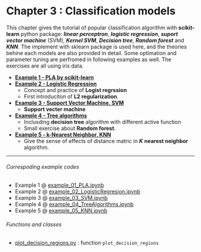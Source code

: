 # Chapter 3 : Classification models
This chapter gives the tutorial of popular classification algorithm with **scikit-learn** python package: ***linear perceptron***, ***logistic regression***, ***suport vector machine*** (SVM), ***Kernel SVM***, ***Decision tree***, ***Random forest*** and ***KNN***. The implement with sklearn package is used here, and the theories behine each models are also provided in detail. Some optimation and parameter tuning are perfromed in following examples as well. The exercises are all using iris data.  

- [**Example 1 - PLA by scikit-learn**](example_01_PLA.ipynb)
- [**Example 2 - Logistic Regression**](example_02_LogisticRegression.ipynb)
   - Concept and practice of **Logist regrssion**  
   - First introduciton of **L2 regularization**.
- [**Example 3 - Support Vector Machine, SVM**](example_03_SVM.ipynb)
   - **Support vecter machine**
- [**Example 4 - Tree algorithms**](example_04_TreeAlgorithms.ipynb)
   - Inclusding **decision tree** algorithm with different active function
   - Small exercise about **Random forest**.
- [**Example 5 - k-Nearest Neighbor, KNN**](example_05_KNN.ipynb)
   - Give the sense of effects of distance matric in ***K*** **nearest neighbor** algorithm.

---
###### Correspoding example codes
* Example 1 @ [example_01_PLA.ipynb](example_01_PLA.ipynb)
* Example 2 @ [example_02_LogisticRegresion.ipynb](example_02_LogisticRegresion.ipynb)
* Example 3 @ [example_03_SVM.ipynb](example_03_SVM.ipynb)
* Example 4 @ [example_04_TreeAlgorithms.ipynb](example_04_TreeAlgorithms.ipynb)
* Example 5 @ [example_05_KNN.ipynb](example_05_KNN.ipynb)

###### Functions and classes
* [plot_decision_regions.py](plot_decision_regions.py) : function `plot_decision_regions`
